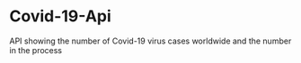 # Covid-19-Api
API showing the number of Covid-19 virus cases worldwide and the number in the process
